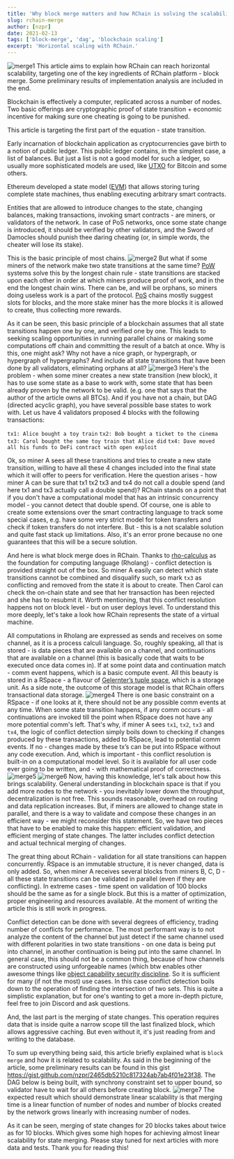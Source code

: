 ```yaml
---
title: 'Why block merge matters and how RChain is solving the scalability problem.'
slug: rchain-merge
author: [nzpr]
date: 2021-02-13
tags: ['block-merge', 'dag', 'blockchain scaling']
excerpt: 'Horizontal scaling with RChain.'
---
```

![merge1](./images/merge-1.jpg)
This article aims to explain how RChain can reach horizontal scalability, targeting one of the key ingredients of RChain platform - block merge.
Some preliminary results of implementation analysis are included in the end.

Blockchain is effectively a computer, replicated across a number of nodes.
Two basic offerings are cryptographic proof of state transition + economic incentive for making sure one cheating is going to be punished.

This article is targeting the first part of the equation - state transition.

Early incarnation of blockchain application as cryptocurrencies gave birth to a notion of public ledger. This public ledger contains, in the simplest case, a list of balances.  But just a list is not a good model for such a ledger, so usually more sophisticated models are used, like [UTXO](https://en.wikipedia.org/wiki/Unspent_transaction_output) for Bitcoin and some others.

Ethereum developed a state model ([EVM](https://ethereum.org/en/developers/docs/evm/)) that allows storing turing complete state machines, thus enabling executing arbitrary smart contracts.

Entities that are allowed to introduce changes to the state, changing balances, making transactions, invoking smart contracts - are miners, or validators of the network.
In case of PoS networks, once some state change is introduced, it should be verified by other validators, and the Sword of Damocles should punish thee daring cheating (or, in simple words, the cheater will lose its stake).

This is the basic principle of most chains.
![merge2](./images/merge-2.jpg)
But what if some miners of the network make two state transitions at the same time? [PoW](https://en.wikipedia.org/wiki/Proof_of_work) systems solve this by the longest chain rule - state transitions are stacked upon each other in order at which miners produce proof of work, and in the end the longest chain wins. There can be, and will be orphans, so miners doing useless work is a part of the protocol. [PoS](https://en.wikipedia.org/wiki/Proof_of_stake) chains mostly suggest slots for blocks, and the more stake miner has the more blocks it is allowed to create, thus collecting more rewards.

As it can be seen, this basic principle of a blockchain assumes that all state transitions happen one by one, and verified one by one. This leads to seeking scaling opportunities in running parallel chains or making some computations off chain and committing the result of a batch at once.
Why is this, one might ask? Why not have a nice graph, or hypergraph, or hypergraph of hypergraphs? And include all state transitions that have been done by all validators, eliminating orphans at all?
![merge3](./images/merge-3.jpg)
Here's the problem - when some miner creates a new state transition (new block), it has to use some state as a base to work with, some state that has been already proven by the network to be valid. (e.g. one that says that the author of the article owns all BTCs). And if you have not a chain, but DAG (directed acyclic graph), you have several possible base states to work with. Let us have 4 validators proposed 4 blocks with the following transactions:

`tx1: Alice bought a toy train`
`tx2: Bob bought a ticket to the cinema`
`tx3: Carol bought the same toy train that Alice did`
`tx4: Dave moved all his funds to DeFi contract with open exploit`

Ok, so miner A sees all these transitions and tries to create a new state transition, willing to have all these 4 changes included into the final state which it will offer to peers for verification.
Here the question arises - how miner A can be sure that tx1 tx2 tx3 and tx4 do not call a double spend (and here tx1 and tx3 actually call a double spend)? RChain stands on a point that if you don't have a computational model that has an intrinsic concurrency model - you cannot detect that double spend. Of course, one is able to create some extensions over the smart contracting language to track some special cases, e.g. have some very strict model for token transfers and check if token transfers do not interfere. But - this is a not scalable solution and quite fast stack up limitations. Also, it's an error prone because no one guarantees that this will be a secure solution.

And here is what block merge does in RChain. Thanks to [rho-calculus](https://en.wikipedia.org/wiki/Rho_calculus) as the foundation for computing language (Rholang) - conflict detection is provided straight out of the box. So miner A easily can detect which state transitions cannot be combined and disqualify such, so mark `tx3` as conflicting and removed from the state it is about to create. Then Carol can check the on-chain state and see that her transaction has been rejected and she has to resubmit it. Worth mentioning, that this conflict resolution happens not on block level - but on user deploys level. To understand this more deeply, let's take a look how RChain represents the state of a virtual machine.

All computations in Rholang are expressed as sends and receives on some channel, as it is a process calculi language. So, roughly speaking, all that is stored - is data pieces that are available on a channel, and continuations that are available on a channel (this is basically code that waits to be executed once data comes in). If at some point data and continuation match - comm event happens, which is a basic compute event. All this beauty is stored in a RSpace -  a flavour of [Gelernter’s tuple space](https://en.wikipedia.org/wiki/Tuple_space), which is a storage unit. As a side note, the outcome of this storage model is that RChain offers transactional data storage.
![merge4](./images/merge-4.jpg)
There is one basic constraint on a RSpace - if one looks at it, there should not be any possible comm events at any time. When some state transition happens, if any comm occurs - all continuations are invoked till the point when RSpace does not have any more potential comm's left. That's why, if miner A sees `tx1`, `tx2`, `tx3` and `tx4`, the logic of conflict detection simply boils down to checking if changes produced by these transactions, added to RSpace, lead to potential comm events. If no - changes made by these tx’s can be put into RSpace without any code execution. And, which is important - this conflict resolution is built-in on a computational model level. So it is available for all user code ever going to be written, and - with mathematical proof of correctness.
![merge5](./images/merge-5.jpg)
![merge6](./images/merge-6.jpg)
Now, having this knowledge, let's talk about how this brings scalability.
General understanding in blockchain space is that if you add more nodes to the network - you inevitably lower down the throughput, decentralization is not free.
This sounds reasonable, overhead on routing and data replication increases. But, if miners are allowed to change state in parallel, and there is a way to validate and compose these changes in an efficient way - we might reconsider this statement. So, we have two pieces that have to be enabled to make this happen: efficient validation, and efficient merging of state changes. The latter includes conflict detection and actual technical merging of changes.

The great thing about RChain - validation for all state transitions can happen concurrently. RSpace is an immutable structure, it is never changed, data is only added. So, when miner A receives several blocks from miners B, C, D - all these state transitions can be validated in parallel (even if they are conflicting). In extreme cases - time spent on validation of 100 blocks should be the same as for a single block. But this is a matter of optimization, proper engineering and resources available. At the moment of writing the article this is still work in progress.

Conflict detection can be done with several degrees of efficiency, trading number of conflicts for performance. The most performant way is to not analyze the content of the channel but just detect if the same channel used with different polarities in two state transitions - on one data is being put into channel, in another continuation is being put into the same channel. In general case, this should not be a common thing, because of how channels are constructed using unforgeable names (which btw enables other awesome things like [object capability security discipline](https://en.wikipedia.org/wiki/Object-capability_model). So it is sufficient for many (if not the most) use cases. In this case conflict detection boils down to the operation of finding the intersection of two sets. This is quite a simplistic explanation, but for one's wanting to get a more in-depth picture, feel free to join Discord and ask questions.

And, the last part is the merging of state changes. This operation requires data that is inside quite a narrow scope till the last finalized block, which allows aggressive caching. But even without it, it's just reading from and writing to the database.

To sum up everything being said, this article briefly explained what is `block merge` and how it is related to scalability.
As said in the beginning of the article, some preliminary results can be found in this gist https://gist.github.com/nzpr/2465db5210c817324ab7ab4f01e23f38.
The DAG below is being built, with synchrony constraint set to upper bound, so validator have to wait for all others before creating block.
![merge7](./images/merge-7.jpg)
The expected result which should demonstrate linear scalability is that merging time is a linear function of number of nodes and number of blocks created by the network grows linearly with increasing number of nodes.

As it can be seen, merging of state changes for 20 blocks takes about twice as for 10 blocks. Which gives some high hopes for achieving almost linear scalability for state merging.
Please stay tuned for next articles with more data and tests. Thank you for reading this!

